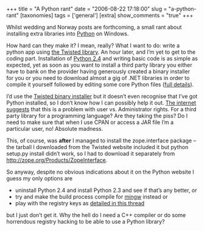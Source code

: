 +++
title = "A Python rant"
date = "2006-08-22 17:18:00"
slug = "a-python-rant"
[taxonomies]
tags = ['general']
[extra]
show_comments = "true"
+++

Whilst wedding and Norway posts are forthcoming, a small rant about installing extra libraries into [Python](http://www.python.org) on Windows.

How hard can they make it? I mean, really? What I want to do: write a python app using [the Twisted library](http://twistedmatrix.com/trac/). An hour later, and I’m yet to get to the coding part. Installation of [Python 2.4](http://www.python.org/download/releases/2.4.3/) and writing basic code is as simple as expected, yet as soon as you want to install a third party library you either have to bank on the provider having generously created a binary installer for you or you need to download almost a gig of .NET libraries in order to compile it yourself followed by editing some core Python files ([full details](http://www.vrplumber.com/programming/mstoolkit/)).

I’d use the [Twisted binary installer](http://tmrc.mit.edu/mirror/twisted/Twisted/2.4/Twisted_NoDocs-2.4.0.win32-py2.4.exe) but it doesn’t even recognise that I’ve got Python installed, so I don’t know how I can possibly help it out. [The internet suggests](http://www.velocityreviews.com/forums/t339677-twisted-nonadmin-installation.html) that this is a problem with user vs. Administrator rights. For a third party library for a programming language? Are they taking the piss? Do I need to make sure that when I use CPAN or access a JAR file I’m a particular user, no! Absolute madness.

This, of course, was **after** I managed to install the zope.interface package – the tarball I downloaded from the Twisted website included it but python setup.py install didn’t work, so I had to download it separately from <http://zope.org/Products/ZopeInterface>.

So anyway, despite no obvious indications about it on the Python website I guess my only options are

- uninstall Python 2.4 and install Python 2.3 and see if that’s any better, or
- try and make the build process compile for [mingw](http://www.mingw.org/) instead or
- play with the registry keys as [detailed in this thread](http://www.velocityreviews.com/forums/t339677-twisted-nonadmin-installation.html)

but I just don’t get it. Why the hell do I need a C++ compiler or do some horrendous registry hacking to be able to use a Python library?
